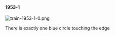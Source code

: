 #### 1953-1
![train-1953-1-0.png](https://github.com/lil-lab/nlvr/raw/master/nlvr/train/images/44/train-1953-1-0.png "train-1953-1-0.png")

There is exactly one blue circle touching the edge